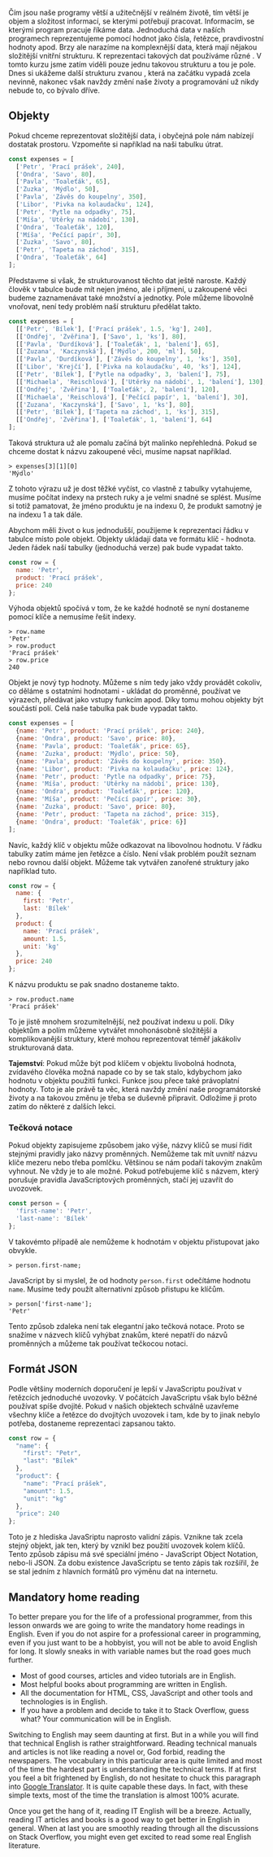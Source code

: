 Čím jsou naše programy větší a užitečnější v reálném životě, tím větší je objem a složitost informací, se kterými potřebují pracovat. Informacím, se kterými program pracuje říkáme data. Jednoduchá data v naších programech reprezentujeme pomocí hodnot jako čísla, řetězce, pravdivostní hodnoty apod. Brzy ale narazíme na komplexnější data, která mají nějakou složitější vnitřní strukturu. K reprezentaci takových dat používáme různé <term cs="datové struktury" en="data structures">. V tomto kurzu jsme zatím viděli pouze jednu takovou strukturu a tou je pole. Dnes si ukážeme další strukturu zvanou <term cs="objekt" en="object">, která na začátku vypadá zcela nevinně, nakonec však navždy změní naše životy a programování už nikdy nebude to, co bývalo dříve.

## Objekty

Pokud chceme reprezentovat složitější data, i obyčejná pole nám nabízejí dostatak prostoru. Vzpomeňte si například na naši tabulku útrat.

```js
const expenses = [
  ['Petr', 'Prací prášek', 240],
  ['Ondra', 'Savo', 80],
  ['Pavla', 'Toaleťák', 65],
  ['Zuzka', 'Mýdlo', 50],
  ['Pavla', 'Závěs do koupelny', 350],
  ['Libor', 'Pivka na kolaudačku', 124],
  ['Petr', 'Pytle na odpadky', 75],
  ['Míša', 'Utěrky na nádobí', 130],
  ['Ondra', 'Toaleťák', 120],
  ['Míša', 'Pečící papír', 30],
  ['Zuzka', 'Savo', 80],
  ['Petr', 'Tapeta na záchod', 315],
  ['Ondra', 'Toaleťák', 64]
];
```

Představme si však, že strukturovanost těchto dat ještě naroste. Každý člověk v tabulce bude mít nejen jméno, ale i příjmení, u zakoupené věci budeme zaznamenávat také množství a jednotky. Pole můžeme libovolně vnořovat, není tedy problém naší strukturu předělat takto.

```js
const expenses = [
  [['Petr', 'Bílek'], ['Prací prášek', 1.5, 'kg'], 240],
  [['Ondřej', 'Zvěřina'], ['Savo', 1, 'ks'], 80],
  [['Pavla', 'Durdíková'], ['Toaleťák', 1, 'balení'], 65],
  [['Zuzana', 'Kaczynská'], ['Mýdlo', 200, 'ml'], 50],
  [['Pavla', 'Durdíková'], ['Závěs do koupelny', 1, 'ks'], 350],
  [['Libor', 'Krejčí'], ['Pivka na kolaudačku', 40, 'ks'], 124],
  [['Petr', 'Bílek'], ['Pytle na odpadky', 3, 'balení'], 75],
  [['Michaela', 'Reischlová'], ['Utěrky na nádobí', 1, 'balení'], 130],
  [['Ondřej', 'Zvěřina'], ['Toaleťák', 2, 'balení'], 120],
  [['Michaela', 'Reischlová'], ['Pečící papír', 1, 'balení'], 30],
  [['Zuzana', 'Kaczynská'], ['Savo', 1, 'ks'], 80],
  [['Petr', 'Bílek'], ['Tapeta na záchod', 1, 'ks'], 315],
  [['Ondřej', 'Zvěřina'], ['Toaleťák', 1, 'balení'], 64]
];
```

Taková struktura už ale pomalu začíná být malinko nepřehledná. Pokud se chceme dostat k názvu zakoupené věci, musíme napsat například.

```jscon
> expenses[3][1][0]
'Mýdlo'
```

Z tohoto výrazu už je dost těžké vyčíst, co vlastně z tabulky vytahujeme, musíme počítat indexy na prstech ruky a je velmi snadné se splést. Musíme si totiž pamatovat, že jméno produktu je na indexu 0, že produkt samotný je na indexu 1 a tak dále.

Abychom měli život o kus jednodušší, použijeme k reprezentaci řádku v tabulce místo pole objekt. Objekty ukládají data ve formátu klíč - hodnota. Jeden řádek naší tabulky (jednoduchá verze) pak bude vypadat takto.

```js
const row = {
  name: 'Petr',
  product: 'Prací prášek',
  price: 240
};
```

Výhoda objektů spočívá v tom, že ke každé hodnotě se nyní dostaneme pomocí klíče a nemusíme řešit indexy.

```jscon
> row.name
'Petr'
> row.product
'Prací prášek'
> row.price
240
```

Objekt je nový typ hodnoty. Můžeme s ním tedy jako vždy provádět cokoliv, co děláme s ostatními hodnotami - ukládat do proměnné, používat ve výrazech, předávat jako vstupy funkcím apod. Díky tomu mohou objekty být součástí polí. Celá naše tabulka pak bude vypadat takto.

```js
const expenses = [
  {name: 'Petr', product: 'Prací prášek', price: 240},
  {name: 'Ondra', product: 'Savo', price: 80},
  {name: 'Pavla', product: 'Toaleťák', price: 65},
  {name: 'Zuzka', product: 'Mýdlo', price: 50},
  {name: 'Pavla', product: 'Závěs do koupelny', price: 350},
  {name: 'Libor', product: 'Pivka na kolaudačku', price: 124},
  {name: 'Petr', product: 'Pytle na odpadky', price: 75},
  {name: 'Míša', product: 'Utěrky na nádobí', price: 130},
  {name: 'Ondra', product: 'Toaleťák', price: 120},
  {name: 'Míša', product: 'Pečící papír', price: 30},
  {name: 'Zuzka', product: 'Savo', price: 80},
  {name: 'Petr', product: 'Tapeta na záchod', price: 315},
  {name: 'Ondra', product: 'Toaleťák', price: 6}]
];
```

Navíc, každý klíč v objektu může odkazovat na libovolnou hodnotu. V řádku tabulky zatím máme jen řetězce a číslo. Není však problém použít seznam nebo rovnou další objekt. Můžeme tak vytvářen zanořené struktury jako například tuto.

```js
const row = {
  name: {
    first: 'Petr',
    last: 'Bílek'
  },
  product: {
    name: 'Prací prášek',
    amount: 1.5,
    unit: 'kg'
  },
  price: 240
};
```

K názvu produktu se pak snadno dostaneme takto.

```jscon
> row.product.name
'Prací prášek'
```

To je jistě mnohem srozumitelnější, než používat indexu u polí. Díky objektům a polím můžeme vytvářet mnohonásobně složitější a komplikovanější struktury, které mohou reprezentovat téměř jakákoliv strukturovaná data.

**Tajemství**: Pokud může být pod klíčem v objektu livobolná hodnota, zvídavého člověka možná napade co by se tak stalo, kdybychom jako hodnotu v objektu použitli funkci. Funkce jsou přece také právoplatní hodnoty. Toto je ale právě ta věc, která navždy změní naše programátorské životy a na takovou změnu je třeba se duševně připravit. Odložíme ji proto zatím do některé z dalších lekci.

### Tečková notace

Pokud objekty zapisujeme způsobem jako výše, názvy klíčů se musí řídit stejnými pravidly jako názvy proměnných. Nemůžeme tak mít uvnitř názvu klíče mezeru nebo třeba pomlčku. Většinou se nám podaří takovým znakům vyhnout. Ne vždy je to ale možné. Pokud potřebujeme klíč s názvem, který porušuje pravidla JavaScriptových proměnných, stačí jej uzavřít do uvozovek.

```js
const person = {
  'first-name': 'Petr',
  'last-name': 'Bílek'
};
```

V takovémto případě ale nemůžeme k hodnotám v objektu přistupovat jako obvykle.

```jscon
> person.first-name;
```

JavaScript by si myslel, že od hodnoty `person.first` odečítáme hodnotu `name`. Musíme tedy použít alternativní způsob přistupu ke klíčům.

```jscon
> person['first-name'];
'Petr'
```

Tento způsob zdaleka není tak elegantní jako tečková notace. Proto se snažíme v názvech klíčů vyhýbat znakům, které nepatří do názvů proměnných a můžeme tak používat tečkocou notaci.

## Formát JSON

Podle většiny moderních doporučení je lepší v JavaScriptu používat v řetězcích jednoduché uvozovky. V počátcích JavaScriptu však bylo běžné používat spíše dvojité. Pokud v našich objektech schválně uzavřeme všechny klíče a řetězce do dvojitých uvozovek i tam, kde by to jinak nebylo potřeba, dostaneme reprezentaci zapsanou takto.

<!-- prettier-ignore-start -->
```js
const row = {
  "name": {
    "first": "Petr",
    "last": "Bílek"
  },
  "product": {
    "name": "Prací prášek",
    "amount": 1.5,
    "unit": "kg"
  },
  "price": 240
};
```
<!-- prettier-ignore-end -->

Toto je z hlediska JavaSriptu naprosto validní zápis. Vznikne tak zcela stejný objekt, jak ten, který by vznikl bez použití uvozovek kolem klíčů. Tento způsob zápisu má své speciální jméno - JavaScript Object Notation, nebo-li JSON. Za dobu existence JavaScriptu se tento zápis tak rozšířil, že se stal jedním z hlavních formátů pro výměnu dat na internetu.

## Mandatory home reading

To better prepare you for the life of a professional programmer, from this lesson onwards we are going to write the mandatory home readings in English. Even if you do not aspire for a professional career in programming, even if you just want to be a hobbyist, you will not be able to avoid English for long. It slowly sneaks in with variable names but the road goes much further.

- Most of good courses, articles and video tutorials are in English.
- Most helpful books about programming are written in English.
- All the documentation for HTML, CSS, JavaScript and other tools and technologies is in English.
- If you have a problem and decide to take it to Stack Overflow, guess what? Your communication will be in English.

Switching to English may seem daunting at first. But in a while you will find that technical English is rather straightforward. Reading technical manuals and articles is not like reading a novel or, God forbid, reading the newspapers. The vocabulary in this particular area is quite limited and most of the time the hardest part is understanding the technical terms. If at first you feel a bit frightened by English, do not hesitate to chuck this paragraph into [Google Translator](https://translate.google.com/?sl=en&tl=cs). It is quite capable these days. In fact, with these simple texts, most of the time the translation is almost 100% acurate.

Once you get the hang of it, reading IT English will be a breeze. Actually, reading IT articles and books is a good way to get better in English in general. When at last you are smoothly reading through all the discussions on Stack Overflow, you might even get excited to read some real English literature.
